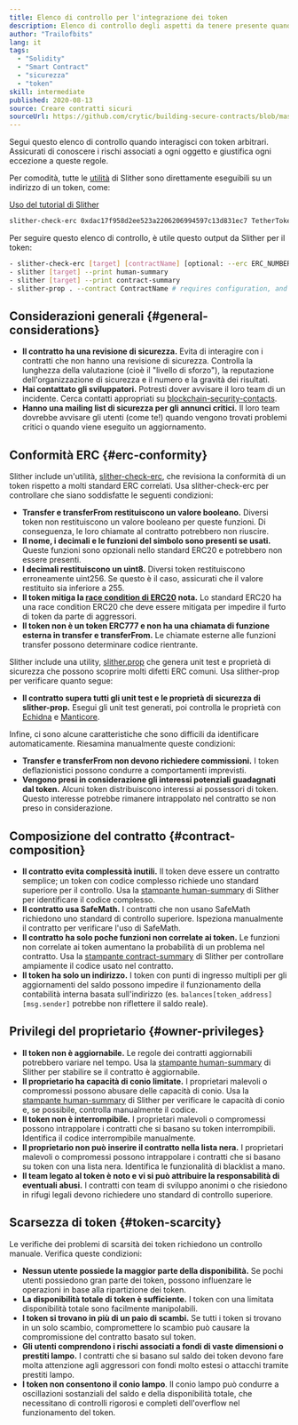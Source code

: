 ```yaml
---
title: Elenco di controllo per l'integrazione dei token
description: Elenco di controllo degli aspetti da tenere presente quando si interagisce con i token
author: "Trailofbits"
lang: it
tags:
  - "Solidity"
  - "Smart Contract"
  - "sicurezza"
  - "token"
skill: intermediate
published: 2020-08-13
source: Creare contratti sicuri
sourceUrl: https://github.com/crytic/building-secure-contracts/blob/master/development-guidelines/token_integration.md
---
```


Segui questo elenco di controllo quando interagisci con token arbitrari. Assicurati di conoscere i rischi associati a ogni oggetto e giustifica ogni eccezione a queste regole.

Per comodità, tutte le [utilità](https://github.com/crytic/slither#tools) di Slither sono direttamente eseguibili su un indirizzo di un token, come:

[Uso del tutorial di Slither](/developers/tutorials/how-to-use-slither-to-find-smart-contract-bugs/)

```bash
slither-check-erc 0xdac17f958d2ee523a2206206994597c13d831ec7 TetherToken
```

Per seguire questo elenco di controllo, è utile questo output da Slither per il token:

```bash
- slither-check-erc [target] [contractName] [optional: --erc ERC_NUMBER]
- slither [target] --print human-summary
- slither [target] --print contract-summary
- slither-prop . --contract ContractName # requires configuration, and use of Echidna and Manticore
```

## Considerazioni generali {#general-considerations}

- **Il contratto ha una revisione di sicurezza.** Evita di interagire con i contratti che non hanno una revisione di sicurezza. Controlla la lunghezza della valutazione (cioè il "livello di sforzo"), la reputazione dell'organizzazione di sicurezza e il numero e la gravità dei risultati.
- **Hai contattato gli sviluppatori.** Potresti dover avvisare il loro team di un incidente. Cerca contatti appropriati su [blockchain-security-contacts](https://github.com/crytic/blockchain-security-contacts).
- **Hanno una mailing list di sicurezza per gli annunci critici.** Il loro team dovrebbe avvisare gli utenti (come te!) quando vengono trovati problemi critici o quando viene eseguito un aggiornamento.

## Conformità ERC {#erc-conformity}

Slither include un'utilità, [slither-check-erc](https://github.com/crytic/slither/wiki/ERC-Conformance), che revisiona la conformità di un token rispetto a molti standard ERC correlati. Usa slither-check-erc per controllare che siano soddisfatte le seguenti condizioni:

- **Transfer e transferFrom restituiscono un valore booleano.** Diversi token non restituiscono un valore booleano per queste funzioni. Di conseguenza, le loro chiamate al contratto potrebbero non riuscire.
- **Il nome, i decimali e le funzioni del simbolo sono presenti se usati.** Queste funzioni sono opzionali nello standard ERC20 e potrebbero non essere presenti.
- **I decimali restituiscono un uint8.** Diversi token restituiscono erroneamente uint256. Se questo è il caso, assicurati che il valore restituito sia inferiore a 255.
- **Il token mitiga la [race condition di ERC20](https://github.com/ethereum/EIPs/issues/20#issuecomment-263524729) nota.** Lo standard ERC20 ha una race condition ERC20 che deve essere mitigata per impedire il furto di token da parte di aggressori.
- **Il token non è un token ERC777 e non ha una chiamata di funzione esterna in transfer e transferFrom.** Le chiamate esterne alle funzioni transfer possono determinare codice rientrante.

Slither include una utility, [slither.prop](https://github.com/crytic/slither/wiki/Property-generation) che genera unit test e proprietà di sicurezza che possono scoprire molti difetti ERC comuni. Usa slither-prop per verificare quanto segue:

- **Il contratto supera tutti gli unit test e le proprietà di sicurezza di slither-prop.** Esegui gli unit test generati, poi controlla le proprietà con [Echidna](https://github.com/crytic/echidna) e [Manticore](https://manticore.readthedocs.io/en/latest/verifier.html).

Infine, ci sono alcune caratteristiche che sono difficili da identificare automaticamente. Riesamina manualmente queste condizioni:

- **Transfer e transferFrom non devono richiedere commissioni.** I token deflazionistici possono condurre a comportamenti imprevisti.
- **Vengono presi in considerazione gli interessi potenziali guadagnati dal token.** Alcuni token distribuiscono interessi ai possessori di token. Questo interesse potrebbe rimanere intrappolato nel contratto se non preso in considerazione.

## Composizione del contratto {#contract-composition}

- **Il contratto evita complessità inutili.** Il token deve essere un contratto semplice; un token con codice complesso richiede uno standard superiore per il controllo. Usa la [stampante human-summary](https://github.com/crytic/slither/wiki/Printer-documentation#human-summary) di Slither per identificare il codice complesso.
- **Il contratto usa SafeMath.** I contratti che non usano SafeMath richiedono uno standard di controllo superiore. Ispeziona manualmente il contratto per verificare l'uso di SafeMath.
- **Il contratto ha solo poche funzioni non correlate ai token.** Le funzioni non correlate ai token aumentano la probabilità di un problema nel contratto. Usa la [stampante contract-summary](https://github.com/crytic/slither/wiki/Printer-documentation#contract-summary) di Slither per controllare ampiamente il codice usato nel contratto.
- **Il token ha solo un indirizzo.** I token con punti di ingresso multipli per gli aggiornamenti del saldo possono impedire il funzionamento della contabilità interna basata sull'indirizzo (es. `balances[token_address][msg.sender]` potrebbe non riflettere il saldo reale).

## Privilegi del proprietario {#owner-privileges}

- **Il token non è aggiornabile.** Le regole dei contratti aggiornabili potrebbero variare nel tempo. Usa la [stampante human-summary](https://github.com/crytic/slither/wiki/Printer-documentation#contract-summary) di Slither per stabilire se il contratto è aggiornabile.
- **Il proprietario ha capacità di conio limitate.** I proprietari malevoli o compromessi possono abusare delle capacità di conio. Usa la [stampante human-summary](https://github.com/crytic/slither/wiki/Printer-documentation#contract-summary) di Slither per verificare le capacità di conio e, se possibile, controlla manualmente il codice.
- **Il token non è interrompibile.** I proprietari malevoli o compromessi possono intrappolare i contratti che si basano su token interrompibili. Identifica il codice interrompibile manualmente.
- **Il proprietario non può inserire il contratto nella lista nera.** I proprietari malevoli o compromessi possono intrappolare i contratti che si basano su token con una lista nera. Identifica le funzionalità di blacklist a mano.
- **Il team legato al token è noto e vi si può attribuire la responsabilità di eventuali abusi.** I contratti con team di sviluppo anonimi o che risiedono in rifugi legali devono richiedere uno standard di controllo superiore.

## Scarsezza di token {#token-scarcity}

Le verifiche dei problemi di scarsità dei token richiedono un controllo manuale. Verifica queste condizioni:

- **Nessun utente possiede la maggior parte della disponibilità.** Se pochi utenti possiedono gran parte dei token, possono influenzare le operazioni in base alla ripartizione dei token.
- **La disponibilità totale di token è sufficiente.** I token con una limitata disponibilità totale sono facilmente manipolabili.
- **I token si trovano in più di un paio di scambi.** Se tutti i token si trovano in un solo scambio, compromettere lo scambio può causare la compromissione del contratto basato sul token.
- **Gli utenti comprendono i rischi associati a fondi di vaste dimensioni o prestiti lampo.** I contratti che si basano sul saldo dei token devono fare molta attenzione agli aggressori con fondi molto estesi o attacchi tramite prestiti lampo.
- **I token non consentono il conio lampo**. Il conio lampo può condurre a oscillazioni sostanziali del saldo e della disponibilità totale, che necessitano di controlli rigorosi e completi dell'overflow nel funzionamento del token.
